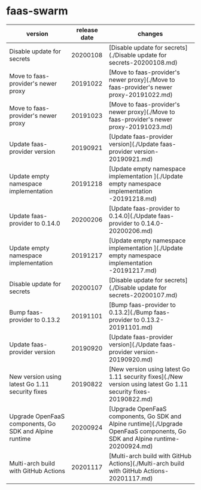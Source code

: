 # faas-swarm	


|version|release date|changes|
|---|---|---|
|Disable update for secrets|20200108|[Disable update for secrets](./Disable update for secrets-20200108.md)|
|Move to faas-provider's newer proxy|20191022|[Move to faas-provider's newer proxy](./Move to faas-provider's newer proxy-20191022.md)|
|Move to faas-provider's newer proxy|20191023|[Move to faas-provider's newer proxy](./Move to faas-provider's newer proxy-20191023.md)|
|Update faas-provider version|20190921|[Update faas-provider version](./Update faas-provider version-20190921.md)|
|Update empty namespace implementation |20191218|[Update empty namespace implementation ](./Update empty namespace implementation -20191218.md)|
|Update faas-provider to 0.14.0|20200206|[Update faas-provider to 0.14.0](./Update faas-provider to 0.14.0-20200206.md)|
|Update empty namespace implementation |20191217|[Update empty namespace implementation ](./Update empty namespace implementation -20191217.md)|
|Disable update for secrets|20200107|[Disable update for secrets](./Disable update for secrets-20200107.md)|
|Bump faas-provider to 0.13.2|20191101|[Bump faas-provider to 0.13.2](./Bump faas-provider to 0.13.2-20191101.md)|
|Update faas-provider version|20190920|[Update faas-provider version](./Update faas-provider version-20190920.md)|
|New version using latest Go 1.11 security fixes|20190822|[New version using latest Go 1.11 security fixes](./New version using latest Go 1.11 security fixes-20190822.md)|
|Upgrade OpenFaaS components, Go SDK and Alpine runtime|20200924|[Upgrade OpenFaaS components, Go SDK and Alpine runtime](./Upgrade OpenFaaS components, Go SDK and Alpine runtime-20200924.md)|
|Multi-arch build with GitHub Actions|20201117|[Multi-arch build with GitHub Actions](./Multi-arch build with GitHub Actions-20201117.md)|
